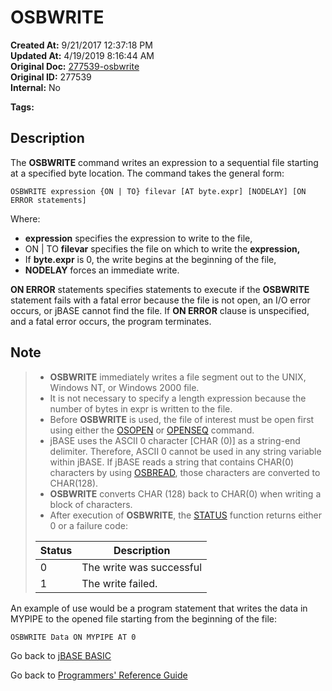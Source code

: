 # OSBWRITE

**Created At:** 9/21/2017 12:37:18 PM  
**Updated At:** 4/19/2019 8:16:44 AM  
**Original Doc:** [277539-osbwrite](https://docs.jbase.com/36868-jbase-basic/277539-osbwrite)  
**Original ID:** 277539  
**Internal:** No  

**Tags:**
<badge text='oswrite' vertical='middle' />
<badge text='resords handling' vertical='middle' />
<badge text='file handling' vertical='middle' />

## Description

The **OSBWRITE** command writes an expression to a sequential file starting at a specified byte location. The command takes the general form:

```
OSBWRITE expression {ON | TO} filevar [AT byte.expr] [NODELAY] [ON ERROR statements]
```

Where:

- **expression** specifies the expression to write to the file,
- ON | TO **filevar** specifies the file on which to write the **expression,**
- If **byte.expr** is 0, the write begins at the beginning of the file,
- **NODELAY** forces an immediate write.

**ON ERROR** statements specifies statements to execute if the **OSBWRITE** statement fails with a fatal error because the file is not open, an I/O error occurs, or jBASE cannot find the file. If **ON ERROR** clause is unspecified, and a fatal error occurs, the program terminates.

## Note

> - **OSBWRITE** immediately writes a file segment out to the UNIX, Windows NT, or Windows 2000 file.
> - It is not necessary to specify a length expression because the number of bytes in expr is written to the file.
> - Before **OSBWRITE** is used, the file of interest must be open first using either the [OSOPEN](./../osopen) or [OPENSEQ](./../openseq) command.
> - jBASE uses the ASCII 0 character [CHAR (0)] as a string-end delimiter. Therefore, ASCII 0 cannot be used in any string variable within jBASE. If jBASE reads a string that contains CHAR(0) characters by using [OSBREAD](./../osbread), those characters are converted to CHAR(128).
> - **OSBWRITE** converts CHAR (128) back to CHAR(0) when writing a block of characters.
> - After execution of **OSBWRITE**, the [STATUS](./../status-function) function returns either 0 or a failure code:
>
>
>
> | Status | Description |
> | --- | --- |
> | 0 | The write was successful |
> | 1 | The write failed. |

An example of use would be a program statement that writes the data in MYPIPE to the opened file starting from the beginning of the file:

```
OSBWRITE Data ON MYPIPE AT 0
```

Go back to [jBASE BASIC](./../README.md)

Go back to [Programmers' Reference Guide](./../../reference-guides/jbc/README.md)

  
<PageFooter />
